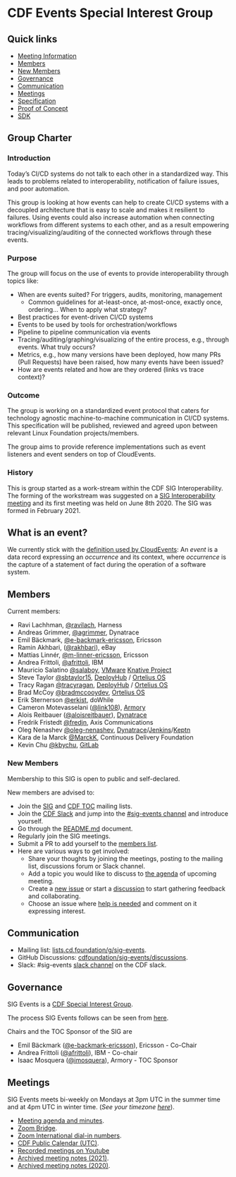 # CDF Events Special Interest Group

## Quick links

- [Meeting Information](#meetings)
- [Members](#members)
- [New Members](#new-members)
- [Governance](#governance)
- [Communication](#communication)
- [Meetings](#meetings)
- [Specification](vocabulary-draft/README.md)
- [Proof of Concept](poc/README.md)
- [SDK](cde/sdk/go/README.md)

## Group Charter

### Introduction

Today’s CI/CD systems do not talk to each other in a standardized way. This leads to problems related to interoperability, notification of failure issues, and poor automation.

This group is looking at how events can help to create CI/CD systems with a decoupled architecture that is easy to scale and makes it resilient to failures. Using events could also increase automation when connecting workflows from different systems to each other, and as a result empowering tracing/visualizing/auditing of the connected workflows through these events.

### Purpose

The group will focus on the use of events to provide interoperability through topics like:

- When are events suited? For triggers, audits, monitoring, management
  - Common guidelines for at-least-once, at-most-once, exactly once, ordering… When to apply what strategy?
- Best practices for event-driven CI/CD systems
- Events to be used by tools for orchestration/workflows
- Pipeline to pipeline communication via events
- Tracing/auditing/graphing/visualizing of the entire process, e.g., through events. What truly occurs?
- Metrics, e.g., how many versions have been deployed, how many PRs (Pull Requests) have been raised, how many events have been issued?
- How are events related and how are they ordered (links vs trace context)?

### Outcome

The group is working on a standardized event protocol that caters for technology agnostic machine-to-machine communication in CI/CD systems. This specification will be published, reviewed and agreed upon between relevant Linux Foundation projects/members.

The group aims to provide reference implementations such as event listeners and event senders on top of CloudEvents.

### History

This is group started as a work-stream within the CDF SIG Interoperability.
The forming of the workstream was suggested on a [SIG Interoperability meeting](https://github.com/cdfoundation/sig-interoperability/blob/master/docs/meetings_2020.md#May-28-2020) and its first meeting was held on June 8th 2020.
The SIG was formed in February 2021.

## What is an event?

We currently stick with the [definition used by CloudEvents](https://github.com/cloudevents/spec/blob/v1.0/spec.md#terminology):
An *event* is a data record expressing an *occurrence* and its context, where *occurrence* is the capture of a statement of fact during the operation of a software system.

## Members

Current members:

- Ravi Lachhman, [@ravilach](https://github.com/ravilach), Harness
- Andreas Grimmer, [@agrimmer](https://github.com/agrimmer), Dynatrace
- Emil Bäckmark, [@e-backmark-ericsson](https://github.com/e-backmark-ericsson), Ericsson
- Ramin Akhbari, ([@rakhbari](https://github.com/rakhbari)), eBay
- Mattias Linnér, [@m-linner-ericsson](https://github.com/m-linner-ericsson), Ericsson
- Andrea Frittoli, [@afrittoli](https://github.com/afrittoli), IBM
- Mauricio Salatino [@salaboy](https://github.com/salaboy), [VMware](https://vmware.com) [Knative Project](http://knative.dev)
- Steve Taylor [@sbtaylor15](https://github.com/sbtaylor15), [DeployHub](https://www.deployhub.com) / [Ortelius OS](https://ortelius.io)
- Tracy Ragan [@tracyragan](https://github.com/tracyragan), [DeployHub](https://www.deployhub.com) / [Ortelius OS](https://ortelius.io)
- Brad McCoy [@bradmccooydev](https://github.com/bradmccoydev), [Ortelius OS](https://ortelius.io)
- Erik Sternerson [@erkist](https://github.com/erkist), doWhile
- Cameron Motevasselani ([@link108](https://github.com/link108)), [Armory](https://www.armory.io/)
- Alois Reitbauer ([@aloisreitbauer](https://github.com/aloisreitbauer)), [Dynatrace](https://www.dynatrace.com/)
- Fredrik Fristedt [@fredjn](https://github.com/fredjn), Axis Communications
- Oleg Nenashev [@oleg-nenashev](https://github.com/oleg-nenashev), [Dynatrace](https://www.dynatrace.com/)/[Jenkins](https://jenkins.io)/[Keptn](https://keptn.sh)
- Kara de la Marck [@MarckK](https://github.com/MarckK), Continuous Delivery Foundation
- Kevin Chu [@kbychu](https://github.com/kbychu), [GitLab](https://gitlab.com/)

### New Members

Membership to this SIG is open to public and self-declared.

New members are advised to:

- Join the [SIG](https://lists.cd.foundation/g/sig-events) and
[CDF TOC](https://lists.cd.foundation/g/cdf-toc) mailing lists.
- Join the [CDF Slack](https://join.slack.com/t/cdeliveryfdn/shared_invite/zt-nwc0jjd0-G65oEpv5ynFfPD5oOX5Ogg) and jump into the [#sig-events channel](https://cdeliveryfdn.slack.com/archives/C0151BTKEJX) and introduce yourself.
- Go through the [README.md](README.md) document.
- Regularly join the SIG meetings.
- Submit a PR to add yourself to the [members list](#members).
- Here are various ways to get involved:
  - Share your thoughts by joining the meetings, posting to the mailing list, discussions forum or Slack channel.
  - Add a topic you would like to discuss to [the agenda](docs/meetings.md) of upcoming meeting.
  - Create a [new issue](https://github.com/cdfoundation/sig-events/issues) or start a [discussion](https://github.com/cdfoundation/sig-events/discussions) to start gathering feedback and collaborating.
  - Choose an issue where [help is needed](https://github.com/cdfoundation/sig-events/issues/labels/help%20wanted) and comment on it expressing interest.

## Communication

- Mailing list: [lists.cd.foundation/g/sig-events](https://lists.cd.foundation/g/sig-events).
- GitHub Discussions: [cdfoundation/sig-events/discussions](https://github.com/cdfoundation/sig-events/discussions).
- Slack: #sig-events [slack channel](https://cdeliveryfdn.slack.com/archives/C0151BTKEJX) on the CDF slack.

## Governance

SIG Events is a [CDF Special Interest Group](https://github.com/cdfoundation/toc/tree/master/sigs).

The process SIG Events follows can be seen from [here](https://github.com/cdfoundation/toc/blob/master/GROUPS.md#sigs).

Chairs and the TOC Sponsor of the SIG are

* Emil Bäckmark ([@e-backmark-ericsson](https://github.com/e-backmark-ericsson)), Ericsson - Co-Chair
* Andrea Frittoli ([@afrittoli](https://github.com/afrittoli)), IBM - Co-chair
* Isaac Mosquera ([@imosquera](https://github.com/imosquera)), Armory - TOC Sponsor

## Meetings

SIG Events meets bi-weekly on Mondays at 3pm UTC in the summer time and at 4pm UTC in winter time. (*See your timezone [here](https://time.is/3pm_in_UTC)*).

- [Meeting agenda and minutes](./docs/SIG%20Meeting%20Notes%20current.md).
- [Zoom Bridge](https://zoom.us/j/97660712600?pwd=Z3BqYTE5YzNsbEhmck16cjdZNEFIUT09).
- [Zoom International dial-in numbers](https://zoom.us/zoomconference).
- [CDF Public Calendar (UTC)](https://calendar.google.com/calendar/u/0/embed?src=linuxfoundation.org_mhf0kmgedn67ihni8r129avp24@group.calendar.google.com&ctz=UTC).
- [Recorded meetings on Youtube](https://www.youtube.com/playlist?list=PL2KXbZ9-EY9RlxWAnAjxs8Azuz11XVhkC)
- [Archived meeting notes (2021)](./docs/SIG%20Meeting%20Notes%202021.md).
- [Archived meeting notes (2020)](./docs/Events%20Workstream%20Meeting%20Notes%202020.md).
